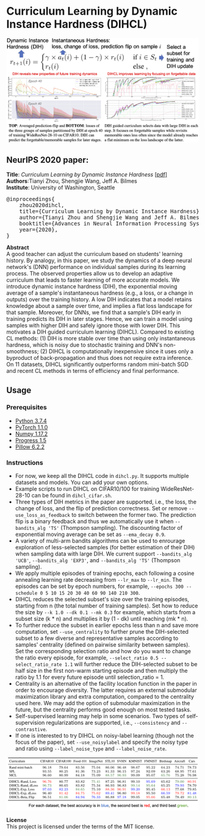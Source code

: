# Curriculum Learning by Dynamic Instance Hardness (DIHCL)

<img src="dihcl_thumbnail.png">

## NeurIPS 2020 paper:

<b>Title</b>: <i>Curriculum Learning by Dynamic Instance Hardness</i> <a href="./paper/dihcl_neurips2020_main.pdf">[pdf]</a>\
<b>Authors</b>:Tianyi Zhou, Shengjie Wang, Jeff A. Bilmes\
<b>Institute</b>: University of Washington, Seattle

<pre>
@inproceedings{
    zhou2020dihcl,
    title={Curriculum Learning by Dynamic Instance Hardness},
    author={Tianyi Zhou and Shengjie Wang and Jeff A. Bilmes},
    booktitle={Advances in Neural Information Processing Systems 34 (NeurIPS)},
    year={2020},
}</pre>

<b>Abstract</b>\
A good teacher can adjust the curriculum based on students' learning history. By analogy, in this paper, we study the dynamics of a deep neural network's (DNN) performance on individual samples during its learning process. The observed properties allow us to develop an adaptive curriculum that leads to faster learning of more accurate models. We introduce dynamic instance hardness (DIH), the exponential moving average of a sample's instantaneous hardness (e.g., a loss, or a change in outputs) over the training history. A low DIH indicates that a model retains knowledge about a sample over time, and implies a flat loss landscape for that sample. Moreover, for DNNs, we find that a sample's DIH early in training predicts its DIH in later stages. Hence, we can train a model using samples with higher DIH and safely ignore those with lower DIH. This motivates a DIH guided curriculum learning (DIHCL). Compared to existing CL methods: (1) DIH is more stable over time than using only instantaneous hardness, which is noisy due to stochastic training and DNN's non-smoothness; (2) DIHCL is computationally inexpensive since it uses only a byproduct of back-propagation and thus does not require extra inference. On 11 datasets, DIHCL significantly outperforms random mini-batch SGD and recent CL methods in terms of efficiency and final performance.

## Usage 

### Prerequisites
- [Python 3.7.4](https://www.python.org/)
- [PyTorch 1.1.0](https://pytorch.org/)
- [Numpy 1.17.2](http://www.numpy.org/)
- [Progress 1.5](https://github.com/verigak/progress/)
- [Pillow 6.2.2](https://pillow.readthedocs.io/en/stable/)

### Instructions
- For now, we keep all the DIHCL code in `dihcl.py`. It supports multiple datasets and models. You can add your own options.
- Example scripts to run DIHCL on CIFAR10/100 for training WideResNet-28-10 can be found in `dihcl_cifar.sh`.
- Three types of DIH metrics in the paper are supported, i.e., the loss, the change of loss, and the flip of prediction correctness. Set or remove `--use_loss_as_feedback` to switch between the former two. The prediction flip is a binary feedback and thus we automatically use it when `--bandits_alg 'TS'` (Thompson sampling). The discounting factor of exponential moving average can be set as `--ema_decay 0.9`.
- A variety of multi-arm bandits algorithms can be used to enrourage exploration of less-selected samples (for better estimation of their DIH) when sampling data with large DIH. We current support `--bandits_alg 'UCB'`, `--bandits_alg 'EXP3'`, and `--bandits_alg 'TS'` (Thompson sampling).
- We apply multiple episodes of training epochs, each following a cosine annealing learning rate decreasing from `--lr_max` to `--lr_min`. The episodes can be set by epoch numbers, for example, `--epochs 300 --schedule 0 5 10 15 20 30 40 60 90 140 210 300`.
- DIHCL reduces the selected subset's size over the training episodes, starting from n (the total number of training samples). Set how to reduce the size by `--k 1.0 --dk 0.1 --mk 0.3` for example, which starts from a subset size (k * n) and multiplies it by (1 - dk) until reaching (mk * n).
- To further reduce the subset in earlier epochs less than n and save more computation, set `--use_centrality` to further prune the DIH-selected subset to a few diverse and representative samples according to samples' centrality (defined on pairwise similarity between samples). Set the corresponding selection ratio and how do you want to change the ratio every episode, for example, `--select_ratio 0.5 --select_ratio_rate 1.1` will further reduce the DIH-selected subset to be half size in the first non-warm starting episode and then multiply the ratio by 1.1 for every future episode until selection_ratio = 1.
- Centrality is an alternative of the facility location function in the paper in order to encourage diversity. The latter requires an external submodular maximization library and extra computation, compared to the centrality used here. We may add the option of submodular maximization in the future, but the centrality performs good enough on most tested tasks.
- Self-supervised learning may help in some scenarios. Two types of self-supervision regularizations are supported, i.e., `--consistency` and `--contrastive`.
- If one is interested to try DIHCL on noisy-label learning (though not the focus of the paper), set `--use_noisylabel` and specify the noisy type and ratio using `--label_noise_type` and `--label_noise_rate`.

<img src="exp_table.png">

<b>License</b>\
This project is licensed under the terms of the MIT license.
